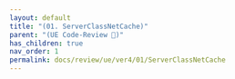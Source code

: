 ```yaml
---
layout: default
title: "(01. ServerClassNetCache)"
parent: "(UE Code-Review 🤖)"
has_children: true
nav_order: 1
permalink: docs/review/ue/ver4/01/ServerClassNetCache
---
```


